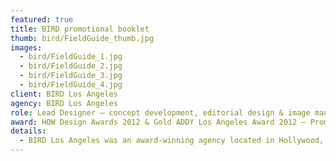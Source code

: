```yaml
---
featured: true
title: BIRD promotional booklet
thumb: bird/FieldGuide_thumb.jpg
images:
  - bird/FieldGuide_1.jpg
  - bird/FieldGuide_2.jpg
  - bird/FieldGuide_3.jpg
  - bird/FieldGuide_4.jpg
client: BIRD Los Angeles
agency: BIRD Los Angeles
role: Lead Designer – concept development, editorial design & image manipulation/retouching
award: HOW Design Awards 2012 & Gold ADDY Los Angeles Award 2012 – Promotional Design
details:
  - BIRD Los Angeles was an award-winning agency located in Hollywood, CA. As a marketing effort, the agency decided to develop a “field guide of BIRDs" highlighting the significant pieces the agency produced through the years. Names and characteristics were created for these "BIRDs", and the habitats were mocked up with featured projects. I worked on many of the BIRD mockups which required intense image manipulation. I also worked on the entire book and the notebook layouts and took part in creating the infographics which communicated the results of the campaigns conducted by the agency. 
---
```

